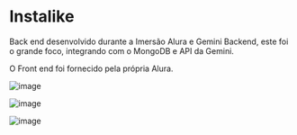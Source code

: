 # Instalike

Back end desenvolvido durante a Imersão Alura e Gemini Backend, este foi o grande foco, integrando com o MongoDB e API da Gemini.

O Front end foi fornecido pela própria Alura.

![image](https://github.com/user-attachments/assets/81ba5969-d75d-4dd2-a373-069ccb8d533e)

![image](https://github.com/user-attachments/assets/145fbeb7-60d7-40c0-b1f1-63716a0fa5e9)

![image](https://github.com/user-attachments/assets/b72966a3-685f-46fc-85e2-5f9cabfc76b2)
